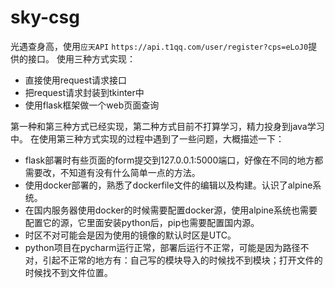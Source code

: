 # sky-csg
光遇查身高，使用`应天API` `https://api.t1qq.com/user/register?cps=eLoJ0`提供的接口。
使用三种方式实现：
- 直接使用request请求接口
- 把request请求封装到tkinter中
- 使用flask框架做一个web页面查询

第一种和第三种方式已经实现，第二种方式目前不打算学习，精力投身到java学习中。
在使用第三种方式实现的过程中遇到了一些问题，大概描述一下：
- flask部署时有些页面的form提交到127.0.0.1:5000端口，好像在不同的地方都需要改，不知道有没有什么简单一点的方法。
- 使用docker部署的，熟悉了dockerfile文件的编辑以及构建。认识了alpine系统。
- 在国内服务器使用docker的时候需要配置docker源，使用alpine系统也需要配置它的源，它里面安装python后，pip也需要配置国内源。
- 时区不对可能会是因为使用的镜像的默认时区是UTC。
- python项目在pycharm运行正常，部署后运行不正常，可能是因为路径不对，引起不正常的地方有：自己写的模块导入的时候找不到模块；打开文件的时候找不到文件位置。
